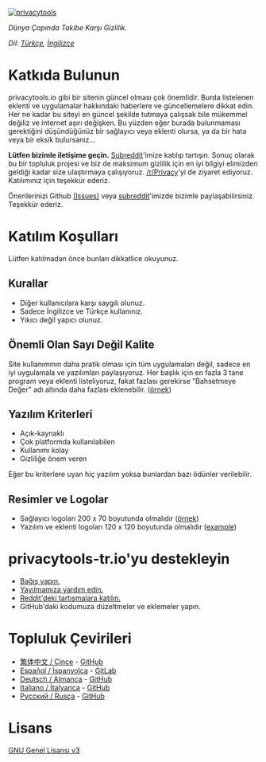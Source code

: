 [![privacytools](https://alperoot.github.io/privacytools-tr.io/img/layout/logo.png)](https://alperoot.github.io/privacytools-tr.io/)

_Dünya Çapında Takibe Karşı Gizlilik._

*Dil: [Türkçe](README.tr.md), [İngilizce](README.md)*

# Katkıda Bulunun

privacytools.io gibi bir sitenin güncel olması çok önemlidir. Burda listelenen eklenti ve uygulamalar hakkındaki haberlere ve güncellemelere dikkat edin. Her ne kadar bu siteyi en güncel şekilde tutmaya çalışsak bile mükemmel değiliz ve internet aşırı değişken. Bu yüzden eğer burada bulunmaması gerektiğini düşündüğünüz bir sağlayıcı veya eklenti olursa, ya da bir hata veya bir eksik bulursanız...

**Lütfen bizimle iletişime geçin.** [Subreddit](https://www.reddit.com/r/privacytoolsIO/)'imize katılıp tartışın. Sonuç olarak bu bir topluluk projesi ve biz de maksimum gizlilik için en iyi bilgiyi elimizden geldiği kadar size ulaştırmaya çalışıyoruz. [/r/Privacy](https://www.reddit.com/r/privacy)'yi de ziyaret ediyoruz. Katılımınız için teşekkür ederiz.

Önerilerinizi Github [(Issues)](https://github.com/alperoot/privacytools-tr.io/issues) veya [subreddit](https://www.reddit.com/r/privacytoolsIO/)'imizde bizimle paylaşabilirsiniz. Teşekkür ederiz.


# Katılım Koşulları
Lütfen katılmadan önce bunları dikkatlice okuyunuz.

## Kurallar

- Diğer kullanıcılara karşı saygılı olunuz.
- Sadece İngilizce ve Türkçe kullanınız.
- Yıkıcı değil yapıcı olunuz.

## Önemli Olan Sayı Değil Kalite

Site kullanımının daha pratik olması için tüm uygulamaları değil, sadece en iyi uygulamala ve yazılımları paylaşıyoruz. Her başlık için en fazla 3 tane program veya eklenti listeliyoruz, fakat fazlası gerekirse "Bahsetmeye Değer" adı altında daha fazlası eklenebilir. ([örnek](https://alperoot.github.io/privacytools-tr.io/#im))

## Yazılım Kriterleri

- Açık-kaynaklı
- Çok platformda kullanılabilen
- Kullanımı kolay 
- Gizliliğe önem veren

Eğer bu kriterlere uyan hiç yazılım yoksa bunlardan bazı ödünler verilebilir.

## Resimler ve Logolar

- Sağlayıcı logoları 200 x 70 boyutunda olmalıdır ([örnek](https://alperoot.github.io/privacytools-tr.io/img/provider/AirVPN.gif))
- Yazılım ve eklenti logoları 120 x 120 boyutunda olmalıdır ([example](https://alperoot.github.io/privacytools-tr.io/img/tools/ChatSecure.png))

# privacytools-tr.io'yu destekleyin

- [Bağış yapın.](https://privacytoolsio.github.io/privacytools.io/donate.html)
- [Yayılmamıza yardım edin.](https://privacytoolsio.github.io/privacytools.io/#participate)
- [Reddit'deki tartışmalara katılın.](https://www.reddit.com/r/privacytoolsIO/)
- GitHub'daki kodumuza düzeltmeler ve eklemeler yapın.

# Topluluk Çevirileri
- [繁体中文 / Çince](https://github.com/twngo/privacytools-zh) - [GitHub](https://github.com/twngo/privacytools-zh)
- [Español / İspanyolca](https://victorhck.gitlab.io/privacytools-es/) - [GitLab](https://gitlab.com/victorhck/privacytools-es)
- [Deutsch / Almanca](https://privacytools.it-sec.rocks/) - [GitHub](https://github.com/Anon215/privacytools.it-sec.rocks)
- [Italiano / İtalyanca](https://strappazzon.github.io/privacytools-it/) - [GitHub](https://github.com/Strappazzon/privacytools-it)
- [Русский / Rusça](https://privacytools.ru) - [GitHub](https://github.com/c0rdis/privacytools.ru)

# Lisans
[GNU Genel Lisansı v3](https://github.com/alperoot/privacytools-tr.io/blob/master/LICENSE.txt)
